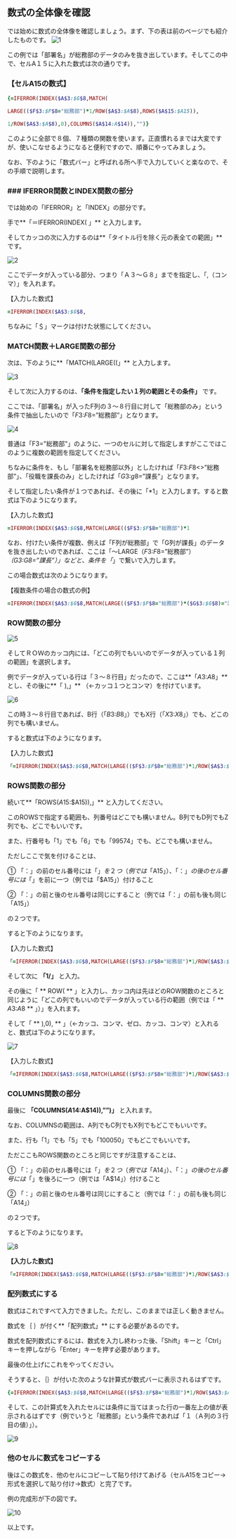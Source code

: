 
## 数式の全体像を確認
では始めに数式の全体像を確認しましょう。まず、下の表は前のページでも紹介したものです。
![1](https://user-images.githubusercontent.com/45871453/59075520-fcc62380-890b-11e9-89f2-d09b0553b01b.jpg)

この例では「部署名」が総務部のデータのみを抜き出しています。そしてこの中で、セルA１５に入れた数式は次の通りです。

### 【セルA15の数式】

```rb
{=IFERROR(INDEX($A$3:$G$8,MATCH(

LARGE(($F$3:$F$8="総務部")*1/ROW($A$3:$A$8),ROWS($A$15:$A15)),

1/ROW($A$3:$A$8),0),COLUMNS($A$14:A$14)),"")}
```

このように全部で８個、７種類の関数を使います。正直慣れるまでは大変ですが、使いこなせるようになると便利ですので、順番にやってみましょう。

なお、下のように「数式バー」と呼ばれる所へ手で入力していくと楽なので、その手順で説明します。

### ### IFERROR関数とINDEX関数の部分
では始めの「IFERROR」と「INDEX」の部分です。

手で**「＝IFERROR(INDEX( 」** と入力します。

そしてカッコの次に入力するのは**「タイトル行を除く元の表全ての範囲」** です。

![2](https://user-images.githubusercontent.com/45871453/59075708-1caa1700-890d-11e9-9fff-41bd3132825b.jpg)

ここでデータが入っている部分、つまり「Ａ３～Ｇ８」までを指定し、「,（コンマ）」を入れます。

【入力した数式】

```rb
=IFERROR(INDEX($A$3:$G$8,
```

ちなみに「＄」マークは付けた状態にしてください。

### MATCH関数＋LARGE関数の部分

次は、下のように**「MATCH(LARGE((」** と入力します。

![3](https://user-images.githubusercontent.com/45871453/59075749-4a8f5b80-890d-11e9-9022-e0e89fc1ce46.jpg)

そして次に入力するのは、**「条件を指定したい１列の範囲とその条件」** です。

ここでは、「部署名」が入ったF列の３～８行目に対して「総務部のみ」という条件で抽出したいので「$F$3:$F$8=”総務部”」となります。

![4](https://user-images.githubusercontent.com/45871453/59075793-82969e80-890d-11e9-8cf3-b6ef705b5ecb.jpg)

普通は「F3="総務部"」のように、一つのセルに対して指定しますがここではこのように複数の範囲を指定してください。

ちなみに条件を、もし「部署名を総務部以外」としたければ「$F$3:$F$8<>”総務部”」、「役職を課長のみ」としたければ「$G$3:$g$8=”課長”」となります。

そして指定したい条件が１つであれば、その後に「*1」と入力します。すると数式は下のようになります。


【入力した数式】

```rb
=IFERROR(INDEX($A$3:$G$8,MATCH(LARGE(($F$3:$F$8="総務部")*1
```

なお、付けたい条件が複数、例えば「F列が総務部」で「G列が課長」のデータを抜き出したいのであれば、ここは「～LARGE（$F$3:$F$8=”総務部”）*（$G$3:$G$8=”課長”）」などと、条件を「*」で繋いで入力します。

この場合数式は次のようになります。

【複数条件の場合の数式の例】

```rb
=IFERROR(INDEX($A$3:$G$8,MATCH(LARGE(($F$3:$F$8="総務部")*($G$3:$G$8)="課長"
```


### ROW関数の部分
![5](https://user-images.githubusercontent.com/45871453/59075823-a78b1180-890d-11e9-9fbd-7225a132ef5e.jpg)


そしてＲＯＷのカッコ内には、「どこの列でもいいのでデータが入っている１列の範囲」を選択します。

例でデータが入っている行は「３～８行目」だったので、ここは**「$A$3:$A$8」** とし、その後に**「 ),」** （←カッコ１つとコンマ）を付けています。

![6](https://user-images.githubusercontent.com/45871453/59075836-bd003b80-890d-11e9-847c-87c43adae68f.jpg)

この時３～８行目であれば、B行（「$B$3:$B$8」）でもX行（「$X$3:$X$8」）でも、どこの列でも構いません。

すると数式は下のようになります。

【入力した数式】

```rb
「=IFERROR(INDEX($A$3:$G$8,MATCH(LARGE(($F$3:$F$8="総務部")*1/ROW($A$3:$A$8),」
```

### ROWS関数の部分

続いて**「ROWS($A$15:$A15)),」** と入力してください。

このROWSで指定する範囲も、列番号はどこでも構いません。B列でもD列でもZ列でも、どこでもいいです。

また、行番号も「1」でも「6」でも「99574」でも、どこでも構いません。

ただしここで気を付けることは、

① 「：」の前のセル番号には「$」を２つ（例では「$A$15」）、「：」の後のセル番号には「$」を前に一つ（例では「$A15」）付けること

② 「：」の前と後のセル番号は同じにすること（例では「：」の前も後も同じ「A15」）

の２つです。

すると下のようになります。

【入力した数式】

```rb
「=IFERROR(INDEX($A$3:$G$8,MATCH(LARGE(($F$3:$F$8="総務部")*1/ROW($A$3:$A$8),ROWS($A$15:$A15)), 」
```

そして次に **「1/」** と入力。

その後に「 ** ROW( ** 」と入力し、カッコ内は先ほどのROW関数のところと同じように「どこの列でもいいのでデータが入っている行の範囲（例では「 ** $A$3:$A$8 ** 」）」を入れます。

そして「 ** ),0), ** 」（←カッコ、コンマ、ゼロ、カッコ、コンマ）と入れると、数式は下のようになります。

![7](https://user-images.githubusercontent.com/45871453/59075862-dd2ffa80-890d-11e9-8c9c-b8ec48de8f24.jpg)

【入力した数式】

```rb
「=IFERROR(INDEX($A$3:$G$8,MATCH(LARGE(($F$3:$F$8="総務部")*1/ROW($A$3:$A$8),ROWS($A$15:$A15)),1/ROW($A$3:$A$8),0),」
```

### COLUMNS関数の部分

最後に **「COLUMNS($A$14:A$14)),””)」** と入れます。

なお、COLUMNSの範囲は、A列でもC列でもX列でもどこでもいいです。

また、行も「1」でも「5」でも「100050」でもどこでもいいです。

ただここもROWS関数のところと同じですが注意することは、

① 「：」の前のセル番号には「$」を２つ（例では「$A$14」）、「：」の後のセル番号には「$」を後ろに一つ（例では「A$14」）付けること

② 「：」の前と後のセル番号は同じにすること（例では「：」の前も後も同じ「A14」）

の２つです。

すると下のようになります。

![8](https://user-images.githubusercontent.com/45871453/59075880-f3d65180-890d-11e9-98e7-ed587bab5231.jpg)

**【入力した数式】**

```rb
「=IFERROR(INDEX($A$3:$G$8,MATCH(LARGE(($F$3:$F$8="総務部")*1/ROW($A$3:$A$8),ROWS($A$15:$A15)),1/ROW($A$3:$A$8),0),COLUMNS($A$14:A$14)),"")」
```

### 配列数式にする

数式はこれですべて入力できました。ただし、このままでは正しく動きません。

数式を｛ ｝が付く**「配列数式」** にする必要があるのです。

数式を配列数式にするには、数式を入力し終わった後、「Shift」キーと「Ctrl」キーを押しながら「Enter」キーを押す必要があります。

最後の仕上げにこれをやってください。

そうすると、｛｝が付いた次のような計算式が数式バーに表示されるはずです。

```rb
{=IFERROR(INDEX($A$3:$G$8,MATCH(LARGE(($F$3:$F$8="総務部")*1/ROW($A$3:$A$8),ROWS($A$15:$A15)),1/ROW($A$3:$A$8),0),COLUMNS($A$14:A$14)),"")}
```

そして、この計算式を入れたセルには条件に当てはまった行の一番左上の値が表示されるはずです（例でいうと「総務部」という条件であれば「１（Ａ列の３行目の値）」）。

![9](https://user-images.githubusercontent.com/45871453/59075897-094b7b80-890e-11e9-97d0-362bb1f708bc.jpg)

### 他のセルに数式をコピーする

後はこの数式を、他のセルにコピーして貼り付けてあげる（セルA15をコピー→形式を選択して貼り付け→数式）と完了です。

例の完成形が下の図です。

![10](https://user-images.githubusercontent.com/45871453/59075906-19635b00-890e-11e9-8dc1-403a6f29e7f4.jpg)

以上です。
